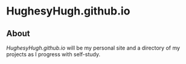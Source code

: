 # HughesyHugh.github.io

## About

_HughesyHugh.github.io_ will be my personal site and a directory of my projects as I progress with self-study.